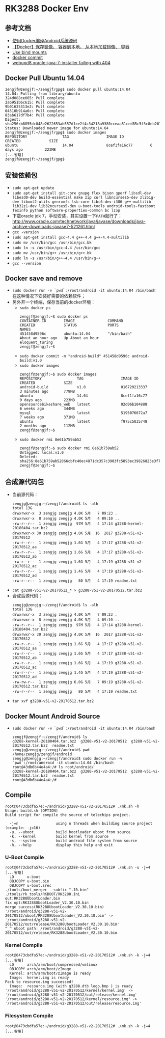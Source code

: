 # RK3288 Docker Env

## 参考文档

* [使用Docker编译Android系统源码](https://blog.csdn.net/godiors_163/article/details/59069108)
* [【Docker】保存镜像、 容器到本地， 从本地加载镜像、 容器](https://blog.csdn.net/renhanchi/article/details/75898857)
* [Use bind mounts](https://docs.docker.com/storage/bind-mounts/)
* [docker commit](https://docs.docker.com/engine/reference/commandline/commit/)
* [webupd8 oracle-java-7-installer failing with 404](https://askubuntu.com/questions/920106/webupd8-oracle-java-7-installer-failing-with-404)

## Docker Pull Ubuntu 14.04

```Shell
zengjf@zengjf:~/zengjf/gpg$ sudo docker pull ubuntu:14.04
14.04: Pulling from library/ubuntu
324d088ce065: Pull complete
2ab951b6c615: Pull complete
9b01635313e2: Pull complete
04510b914a6c: Pull complete
83ab617df7b4: Pull complete
Digest: sha256:b8855dc848e2622653ab557d1ce2f4c34218a9380cceaa51ced85c5f3c8eb201
Status: Downloaded newer image for ubuntu:14.04
zengjf@zengjf:~/zengjf/gpg$ sudo docker images
REPOSITORY                TAG                 IMAGE ID            CREATED             SIZE
ubuntu                    14.04               8cef1fa16c77        6 days ago          223MB
[...省略]
zengjf@zengjf:~/zengjf/gpg$
```

## 安装依赖包

* `sudo apt-get update`
* `sudo apt-get install git-core gnupg flex bison gperf libsdl-dev libesd0-dev build-essential make zip curl libncurses5-dev zlib1g-dev libxml2-utils genromfs lsb-core libc6-dev-i386 g++-multilib lib32z1-dev lib32ncurses5-dev u-boot-tools android-tools-fastboot Texinfo python software-properties-common bc lzop`
* 下载oracle jdk 7，手动安装，其实设置一下`PATH`就行了：http://www.oracle.com/technetwork/java/javase/downloads/java-archive-downloads-javase7-521261.html
* `gcc -version`
* `sudo apt-get install gcc-4.4 g++-4.4 g++-4.4-multilib`
* `sudo mv /usr/bin/gcc /usr/bin/gcc.bk`
* `sudo ln -s /usr/bin/gcc-4.4 /usr/bin/gcc`
* `sudo mv /usr/bin/g++ /usr/bin/g++.bk`
* `sudo ln -s /usr/bin/g++-4.4 /usr/bin/g++`
* `gcc --version`

## Docker save and remove
* ``sudo docker run -v `pwd`:/root/android -it ubuntu:14.04 /bin/bash``: 在这种情况下安装好需要的依赖软件；
* 另外开一个终端，保存当前的docker环境：
  * `sudo docker ps`
    ```
    zengjf@zengjf:~$ sudo docker ps
    CONTAINER ID        IMAGE               COMMAND             CREATED             STATUS              PORTS               NAMES
    451458d9596c        ubuntu:14.04        "/bin/bash"         About an hour ago   Up About an hour                        eloquent_turing
    zengjf@zengjf:~$
    ```
  * `sudo docker commit -m "android-build" 451458d9596c android-build:v1.0`
  * `sudo docker images`
    ```
    zengjf@zengjf:~$ sudo docker images
    REPOSITORY                TAG                 IMAGE ID            CREATED             SIZE
    android-build             v1.0                016729213337        3 minutes ago       779MB
    ubuntu                    14.04               8cef1fa16c77        9 days ago          223MB
    opensourcebikeshare_web   latest              02d06b104888        6 weeks ago         344MB
    mysql                     latest              5195076672a7        7 weeks ago         371MB
    ubuntu                    latest              f975c5035748        2 months ago        112MB
    zengjf@zengjf:~$
    ```
  * `sudo docker rmi 8e61b759ab52` 
    ```
    zengjf@zengjf:~$ sudo docker rmi 8e61b759ab52
    Untagged: local:v1.0
    Deleted: sha256:8e61b759ab52066cbfc40ec4871dc357c3903fc5893ec39826823e3f7994b4d7
    zengjf@zengjf:~$
    ```

## 合成源代码包

* 当前源代码：
  ```
  zengjg@zengjg:~/zengjf/android$ ls -alh
  total 13G
  drwxrwxr-x  3 zengjg zengjg 4.0K 5月   7 09:23 .
  drwxrwxr-x  8 zengjg zengjg 4.0K 5月   4 09:10 ..
  -rw-r--r--  1 zengjg zengjg  97M 5月   4 17:14 g3288-kernel-20180404.tar.bz2
  drwxrwxr-x 30 zengjg zengjg 4.0K 5月  16  2017 g3288-v51-v2-20170512
  -rw-r--r--  1 zengjg zengjg 1.6G 5月   4 17:17 g3288-v51-v2-20170512_aa
  -rw-r--r--  1 zengjg zengjg 1.6G 5月   4 17:17 g3288-v51-v2-20170512_ab
  -rw-r--r--  1 zengjg zengjg 1.6G 5月   4 17:19 g3288-v51-v2-20170512_ac
  -rw-r--r--  1 zengjg zengjg 1.4G 5月   4 17:19 g3288-v51-v2-20170512_ad
  -rw-r--r--  1 zengjg zengjg   80 5月   4 17:19 readme.txt
  ```
* `cat g3288-v51-v2-20170512_* > g3288-v51-v2-20170512.tar.bz2`
* 合成后源代码：
  ```
  zengjg@zengjg:~/zengjf/android$ ls -alh
  total 13G
  drwxrwxr-x  3 zengjg zengjg 4.0K 5月   7 09:23 .
  drwxrwxr-x  8 zengjg zengjg 4.0K 5月   4 09:10 ..
  -rw-r--r--  1 zengjg zengjg  97M 5月   4 17:14 g3288-kernel-20180404.tar.bz2
  drwxrwxr-x 30 zengjg zengjg 4.0K 5月  16  2017 g3288-v51-v2-20170512
  -rw-r--r--  1 zengjg zengjg 1.6G 5月   4 17:17 g3288-v51-v2-20170512_aa
  -rw-r--r--  1 zengjg zengjg 1.6G 5月   4 17:17 g3288-v51-v2-20170512_ab
  -rw-r--r--  1 zengjg zengjg 1.6G 5月   4 17:19 g3288-v51-v2-20170512_ac
  -rw-r--r--  1 zengjg zengjg 1.4G 5月   4 17:19 g3288-v51-v2-20170512_ad
  -rw-rw-r--  1 zengjg zengjg 6.0G 5月   7 09:19 g3288-v51-v2-20170512.tar.bz2
  -rw-r--r--  1 zengjg zengjg   80 5月   4 17:19 readme.txt
  ```
* `tar xvf g3288-v51-v2-20170512.tar.bz2`

## Docker Mount Android Source

* ``sudo docker run -v `pwd`:/root/android -it ubuntu:14.04 /bin/bash``
  ```
  zengjf@zengjf:~/zengjf/android$ ls
  g3288-kernel-20180404.tar.bz2  g3288-v51-v2-20170512  g3288-v51-v2-20170512.tar.bz2  readme.txt
  zengjg@zengjg:~/zengjf/android$ pwd
  /home/zengjg/zengjf/android
  zengjg@zengjg:~/zengjf/android$ sudo docker run -v `pwd`:/root/android -it ubuntu:14.04 /bin/bash
  root@43db6b44e4a4:/# ls root/android/
  g3288-kernel-20180404.tar.bz2  g3288-v51-v2-20170512  g3288-v51-v2-20170512.tar.bz2  readme.txt
  root@43db6b44e4a4:/#
  ```

## Compile

```
root@0473cbdfa57e:~/android/g3288-v51-v2-20170512# ./mk.sh -h
Usage: build.sh [OPTION]
Build script for compile the source of telechips project.

  -j=n                 using n threads when building source project (example: -j=16)
  -u, --uboot          build bootloader uboot from source
  -k, --kernel         build kernel from source
  -s, --system         build android file system from source
  -h, --help           display this help and exit
```

### U-Boot Compile

```
root@0473cbdfa57e:~/android/g3288-v51-v2-20170512# ./mk.sh -u -j=4
[...省略]
  LD      u-boot
  OBJCOPY u-boot.bin
  OBJCOPY u-boot.srec
./tools/boot_merger --subfix ".10.bin" ./tools/rk_tools/RKBOOT/RK3288.ini
out:RK3288UbootLoader.bin
fix opt:RK3288UbootLoader_V2.30.10.bin
merge success(RK3288UbootLoader_V2.30.10.bin)
'/root/android/g3288-v51-v2-20170512/uboot/RK3288UbootLoader_V2.30.10.bin' -> '/root/android/g3288-v51-v2-20170512/out/release/RK3288UbootLoader_V2.30.10.bin'
^_^ uboot path: /root/android/g3288-v51-v2-20170512/out/release/RK3288UbootLoader_V2.30.10.bin
```

### Kernel Compile

```
root@0473cbdfa57e:~/android/g3288-v51-v2-20170512# ./mk.sh -k -j=4
[...省略]
  LD      arch/arm/boot/compressed/vmlinux
  OBJCOPY arch/arm/boot/zImage
  Kernel: arch/arm/boot/zImage is ready
  Image:  kernel.img is ready
Pack to resource.img successed!
  Image:  resource.img (with g3288.dtb logo.bmp ) is ready
'/root/android/g3288-v51-v2-20170512/kernel/kernel.img' -> '/root/android/g3288-v51-v2-20170512/out/release/kernel.img'
'/root/android/g3288-v51-v2-20170512/kernel/resource.img' -> '/root/android/g3288-v51-v2-20170512/out/release/resource.img'
```

### Filesystem Compile

```
root@0473cbdfa57e:~/android/g3288-v51-v2-20170512# ./mk.sh -k -j=4
[...省略]
```
